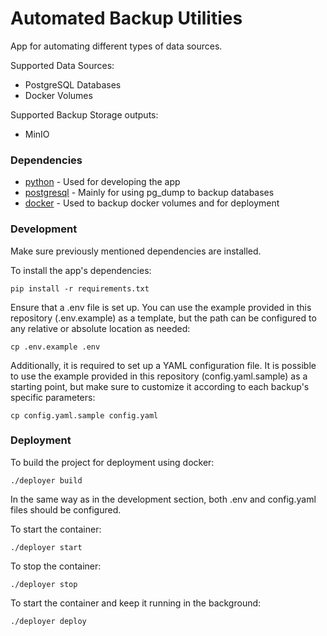 # Automated Backup Utilities

App for automating different types of data sources.

Supported Data Sources:

- PostgreSQL Databases
- Docker Volumes

Supported Backup Storage outputs:

- MinIO

### Dependencies

- [python](https://www.postgresql.org/) - Used for developing the app
- [postgresql](https://www.postgresql.org/) - Mainly for using pg_dump to backup databases
- [docker](https://www.docker.com/) - Used to backup docker volumes and for deployment

### Development

Make sure previously mentioned dependencies are installed.

To install the app's dependencies:

    pip install -r requirements.txt

Ensure that a .env file is set up. You can use the example provided in this repository (.env.example) as a template, but the path can be configured to any relative or absolute location as needed:

    cp .env.example .env

Additionally, it is required to set up a YAML configuration file. It is possible to use the example provided in this repository (config.yaml.sample) as a starting point, but make sure to customize it according to each backup's specific parameters:

    cp config.yaml.sample config.yaml

### Deployment

To build the project for deployment using docker:

    ./deployer build

In the same way as in the development section, both .env and config.yaml files should be configured.

To start the container:

    ./deployer start

To stop the container:

    ./deployer stop

To start the container and keep it running in the background:

    ./deployer deploy
